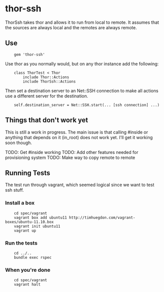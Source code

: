# thor-ssh

ThorSsh takes thor and allows it to run from local to remote.
It assumes that the sources are always local and the remotes
are always remote.

## Use
		gem 'thor-ssh'

Use thor as you normally would, but on any thor instance add the following:

		class ThorTest < Thor
			include Thor::Actions
			include ThorSsh::Actions

Then set a destination server to an Net::SSH connection to make all actions use a different server for the destination.

		self.destination_server = Net::SSH.start(... [ssh connection] ...)

## Things that don't work yet

This is still a work in progress.  The main issue is that calling #inside or anything that depends on it (in_root) does not work yet.  I'll get it working soon though.

TODO: Get #inside working
TODO: Add other features needed for provisioning system
TODO: Make way to copy remote to remote

## Running Tests
The test run through vagrant, which seemed logical since we want to test ssh stuff.

### Install a box
		cd spec/vagrant
		vagrant box add ubuntu11 http://timhuegdon.com/vagrant-boxes/ubuntu-11.10.box
		vagrant init ubuntu11
		vagrant up

### Run the tests
		cd ../..
		bundle exec rspec
		
### When you're done
		cd spec/vagrant
		vagrant halt
